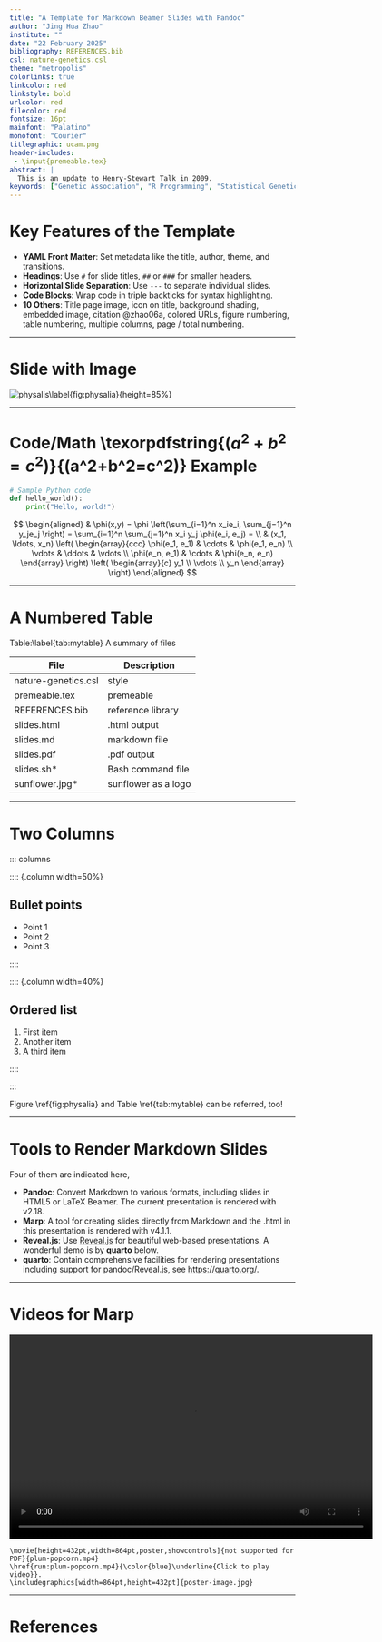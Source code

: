 ```yaml
---
title: "A Template for Markdown Beamer Slides with Pandoc"
author: "Jing Hua Zhao"
institute: ""
date: "22 February 2025"
bibliography: REFERENCES.bib
csl: nature-genetics.csl
theme: "metropolis"
colorlinks: true
linkcolor: red
linkstyle: bold
urlcolor: red
filecolor: red
fontsize: 16pt
mainfont: "Palatino"
monofont: "Courier"
titlegraphic: ucam.png
header-includes:
 - \input{premeable.tex}
abstract: |
  This is an update to Henry-Stewart Talk in 2009.
keywords: ["Genetic Association", "R Programming", "Statistical Genetics", "GWAS"]
---
```


# Key Features of the Template

- **YAML Front Matter**: Set metadata like the title, author, theme, and transitions.
- **Headings**: Use `#` for slide titles, `##` or `###` for smaller headers.
- **Horizontal Slide Separation**: Use `---` to separate individual slides.
- **Code Blocks**: Wrap code in triple backticks for syntax highlighting.
- **10 Others**: Title page image, icon on title, background shading, embedded image, citation @zhao06a, colored URLs, figure numbering, table numbering, multiple columns, page / total numbering.

---

# Slide with Image

![physalis\label{fig:physalia}](https://animaldiversity.org/collections/contributors/Grzimek_inverts/Hydrozoa/Physalia_physalis_polyp/medium.jpg){height=85%}

---

# Code/Math \texorpdfstring{($a^2+b^2=c^2$)}{(a^2+b^2=c^2)} Example

```python
# Sample Python code
def hello_world():
    print("Hello, world!")
```

$$
\begin{aligned}
  & \phi(x,y) = \phi \left(\sum_{i=1}^n x_ie_i, \sum_{j=1}^n y_je_j \right)
  = \sum_{i=1}^n \sum_{j=1}^n x_i y_j \phi(e_i, e_j) = \\
  & (x_1, \ldots, x_n) \left( \begin{array}{ccc}
      \phi(e_1, e_1) & \cdots & \phi(e_1, e_n) \\
      \vdots & \ddots & \vdots \\
      \phi(e_n, e_1) & \cdots & \phi(e_n, e_n)
    \end{array} \right)
  \left( \begin{array}{c}
      y_1 \\
      \vdots \\
      y_n
    \end{array} \right)
\end{aligned}
$$

---

# A Numbered Table

Table:\label{tab:mytable} A summary of files

File | Description
-----|-----------------------------
nature-genetics.csl | style
premeable.tex | premeable
REFERENCES.bib | reference library
slides.html | .html output
slides.md | markdown file
slides.pdf | .pdf output
slides.sh* | Bash command file
sunflower.jpg* | sunflower as a logo

---

# Two Columns

::: columns

:::: {.column width=50%}

## Bullet points

- Point 1
- Point 2
- Point 3

::::

:::: {.column width=40%}

## Ordered list

1. First item
2. Another item
3. A third item

::::

:::

Figure \ref{fig:physalia} and Table \ref{tab:mytable} can be referred, too!

---

# Tools to Render Markdown Slides

Four of them are indicated here,

- **Pandoc**: Convert Markdown to various formats, including slides in HTML5 or LaTeX Beamer. The current presentation is rendered with v2.18.
- **Marp**: A tool for creating slides directly from Markdown and the .html in this presentation is rendered with v4.1.1.
- **Reveal.js**: Use [Reveal.js](https://revealjs.com/) for beautiful web-based presentations. A wonderful demo is by **quarto** below.
- **quarto**: Contain comprehensive facilities for rendering presentations including support for pandoc/Reveal.js, see <https://quarto.org/>.

---

# Videos for Marp

<video width="640" height="360" controls>
  <source src="plum-popcorn.mp4" type="video/mp4">
</video>

```{=latex}
\movie[height=432pt,width=864pt,poster,showcontrols]{not supported for PDF}{plum-popcorn.mp4}
\href{run:plum-popcorn.mp4}{\color{blue}\underline{Click to play video}}.
\includegraphics[width=864pt,height=432pt]{poster-image.jpg}
```

---

# References
